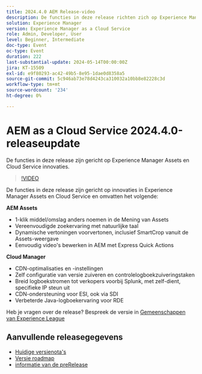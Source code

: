 ```yaml
---
title: 2024.4.0 AEM Release-video
description: De functies in deze release richten zich op Experience Manager Assets- en Cloud Service-innovaties en bevatten de volgende:AEM Assets:1-klik asset/folder hernoemen in Assets ViewVereenvoudigde zoekervaring met gebruik van natuurlijke talenVoorvertoning dynamische uitvoeringen inclusief Smart Crop from Assets View Edit Video's eenvoudig in AEM met Express Quick ActionsCloud Manager:CDN-optimalisaties en afstemmingZelfserverconfiguratie van versiebeheer en controlelogboekonderhoudstakenUitbreiding naar andere leveranciers Splunk, met zelf-dient, specifieke IP supportCDN steun voor ESI, ook via SDIImproved Java registreren ervaring voor RDE
solution: Experience Manager
version: Experience Manager as a Cloud Service
role: Admin, Developer, User
level: Beginner, Intermediate
doc-type: Event
oc-type: Event
duration: 222
last-substantial-update: 2024-05-14T00:00:00Z
jira: KT-15509
exl-id: e9f80293-ac42-49b5-8e95-1dae0d8358a5
source-git-commit: 5c946ab73e78d4243ca310032a10bb8e82228c3d
workflow-type: tm+mt
source-wordcount: '234'
ht-degree: 0%

---
```


# AEM as a Cloud Service 2024.4.0-releaseupdate

De functies in deze release zijn gericht op Experience Manager Assets en Cloud Service innovaties.

>[!VIDEO](https://video.tv.adobe.com/v/3429111/?learn=on)

De functies in deze release zijn gericht op innovaties in Experience Manager Assets en Cloud Service en omvatten het volgende:

**AEM Assets**
* 1-klik middel/omslag anders noemen in de Mening van Assets
* Vereenvoudigde zoekervaring met natuurlijke taal
* Dynamische vertoningen voorvertonen, inclusief SmartCrop vanuit de Assets-weergave
* Eenvoudig video&#39;s bewerken in AEM met Express Quick Actions

**Cloud Manager**
* CDN-optimalisaties en -instellingen
* Zelf configuratie van versie zuiveren en controlelogboekzuiveringstaken
* Breid logboekstromen tot verkopers voorbij Splunk, met zelf-dient, specifieke IP steun uit
* CDN-ondersteuning voor ESI, ook via SDI
* Verbeterde Java-logboekervaring voor RDE

Heb je vragen over de release?  Bespreek de versie in [ Gemeenschappen van Experience League ](https://adobe.ly/44Ofo8H)

## Aanvullende releasegegevens

* [ Huidige versienota&#39;s ](https://experienceleague.adobe.com/docs/experience-manager-cloud-service/content/release-notes/home.html)
* [ Versie roadmap ](https://experienceleague.adobe.com/docs/experience-manager-release-information/aem-release-updates/update-releases-roadmap.html)
* [ informatie van de preRelease ](https://experienceleague.adobe.com/docs/experience-manager-cloud-service/content/release-notes/prerelease.html)
